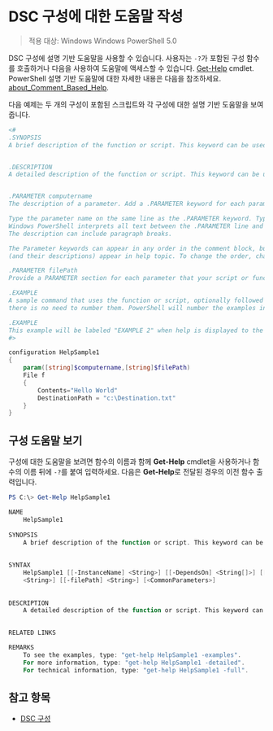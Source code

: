# DSC 구성에 대한 도움말 작성

>적용 대상: Windows Windows PowerShell 5.0

DSC 구성에 설명 기반 도움말을 사용할 수 있습니다. 사용자는 `-?`가 포함된 구성 함수를 호출하거나 다음을 사용하여 도움말에 액세스할 수 있습니다. 
[Get-Help](https://technet.microsoft.com/en-us/library/hh849696.aspx) cmdlet. PowerShell 설명 기반 도움말에 대한 자세한 내용은 다음을 참조하세요. 
[about_Comment_Based_Help](https://technet.microsoft.com/en-us/library/hh847834.aspx).

다음 예제는 두 개의 구성이 포함된 스크립트와 각 구성에 대한 설명 기반 도움말을 보여줍니다.

```powershell
<#
.SYNOPSIS
A brief description of the function or script. This keyword can be used only once for each configuration.


.DESCRIPTION
A detailed description of the function or script. This keyword can be used only once for each configuration.


.PARAMETER computername
The description of a parameter. Add a .PARAMETER keyword for each parameter in the function or script syntax.

Type the parameter name on the same line as the .PARAMETER keyword. Type the parameter description on the lines following the .PARAMETER keyword. 
Windows PowerShell interprets all text between the .PARAMETER line and the next keyword or the end of the comment block as part of the parameter description. 
The description can include paragraph breaks.

The Parameter keywords can appear in any order in the comment block, but the function or script syntax determines the order in which the parameters 
(and their descriptions) appear in help topic. To change the order, change the syntax.

.PARAMETER filePath
Provide a PARAMETER section for each parameter that your script or function accepts.

.EXAMPLE
A sample command that uses the function or script, optionally followed by sample output and a description. Repeat this keyword for each example. If you have multiple examples,
there is no need to number them. PowerShell will number the examples in help text.

.EXAMPLE
This example will be labeled "EXAMPLE 2" when help is displayed to the user.
#>

configuration HelpSample1
{
    param([string]$computername,[string]$filePath)
    File f
    {
        Contents="Hello World"
        DestinationPath = "c:\Destination.txt"
    }
}
```

## 구성 도움말 보기

구성에 대한 도움말을 보려면 함수의 이름과 함께 **Get-Help** cmdlet을 사용하거나 함수의 이름 뒤에 `-?`를 붙여 입력하세요. 다음은
**Get-Help**로 전달된 경우의 이전 함수 출력입니다.

```powershell
PS C:\> Get-Help HelpSample1

NAME
    HelpSample1
    
SYNOPSIS
    A brief description of the function or script. This keyword can be used only once for each configuration.
    
    
SYNTAX
    HelpSample1 [[-InstanceName] <String>] [[-DependsOn] <String[]>] [[-OutputPath] <String>] [[-ConfigurationData] <Hashtable>] [[-computername] 
    <String>] [[-filePath] <String>] [<CommonParameters>]
    
    
DESCRIPTION
    A detailed description of the function or script. This keyword can be used only once for each configuration.
    

RELATED LINKS

REMARKS
    To see the examples, type: "get-help HelpSample1 -examples".
    For more information, type: "get-help HelpSample1 -detailed".
    For technical information, type: "get-help HelpSample1 -full".
```

## 참고 항목
* [DSC 구성](configurations.md)

<!--HONumber=Apr16_HO5-->


